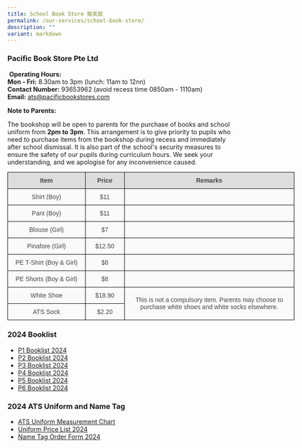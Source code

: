 ```yaml
---
title: School Book Store 贩卖部
permalink: /our-services/school-book-store/
description: ""
variant: markdown
---
```

### Pacific Book Store Pte Ltd

&nbsp;**Operating Hours:**    
**Mon - Fri:**&nbsp;8.30am to 3pm (lunch:&nbsp;11am to 12nn)    
**Contact Number:**&nbsp;93653962 (avoid recess time 0850am - 1110am)  
**Email:**&nbsp;[ats@pacificbookstores.com](mailto:ats@pacificbookstores.com)

**Note to Parents:**  

The bookshop will be open to parents for the purchase of books and school uniform from&nbsp;**2pm to 3pm**. This arrangement is to give priority to pupils who need to purchase items from the bookshop during recess and immediately after school dismissal. It is also part of the school's security measures to ensure the safety of our pupils during curriculum hours. We seek your understanding, and we apologise for any inconvenience caused.

<style type="text/css">
.tg  {border-collapse:collapse;border-spacing:0;margin:0px auto;}
.tg td{border-color:black;border-style:solid;border-width:1px;font-family:Arial, sans-serif;font-size:14px;
  overflow:hidden;padding:10px 5px;word-break:normal;}
.tg th{border-color:black;border-style:solid;border-width:1px;font-family:Arial, sans-serif;font-size:14px;
  font-weight:normal;overflow:hidden;padding:10px 5px;word-break:normal;}
.tg .tg-6o7l{background-color:#fafafa;color:#444;text-align:center;vertical-align:middle}
.tg .tg-u2eh{background-color:#DDD;color:#444;font-weight:bold;text-align:center;vertical-align:middle}
</style>
<table class="tg" style="undefined;table-layout: fixed; width: 646px">
<colgroup>
<col style="width: 175px">
<col style="width: 88px">
<col style="width: 383px">
</colgroup>
<tbody>
  <tr>
    <td class="tg-u2eh">Item</td>
    <td class="tg-u2eh">Price</td>
    <td class="tg-u2eh">Remarks</td>
  </tr>
  <tr>
    <td class="tg-6o7l">Shirt (Boy)</td>
    <td class="tg-6o7l">$11</td>
    <td class="tg-6o7l"></td>
  </tr>
  <tr>
    <td class="tg-6o7l">Pant (Boy)</td>
    <td class="tg-6o7l">$11</td>
    <td class="tg-6o7l"></td>
  </tr>
  <tr>
    <td class="tg-6o7l"> Blouse (Girl)</td>
    <td class="tg-6o7l">$7</td>
    <td class="tg-6o7l"> </td>
  </tr>
  <tr>
    <td class="tg-6o7l">Pinafore (Girl)</td>
    <td class="tg-6o7l">$12.50</td>
    <td class="tg-6o7l"> </td>
  </tr>
  <tr>
    <td class="tg-6o7l"> PE T-Shirt (Boy &amp; Girl)</td>
    <td class="tg-6o7l">$8</td>
    <td class="tg-6o7l"> </td>
  </tr>
  <tr>
    <td class="tg-6o7l">PE Shorts (Boy &amp; Girl)</td>
    <td class="tg-6o7l">$8</td>
    <td class="tg-6o7l"> </td>
  </tr>
  <tr>
    <td class="tg-6o7l"> White Shoe</td>
    <td class="tg-6o7l"> $18.90</td>
    <td class="tg-6o7l" rowspan="2">This is not a compulsory item. Parents may choose to purchase white shoes and white socks elsewhere.</td>
  </tr>
  <tr>
    <td class="tg-6o7l">  ATS Sock</td>
    <td class="tg-6o7l"> $2.20</td>
  </tr>
</tbody>
</table>


### 2024 Booklist

* [P1 Booklist 2024](/files/p1%20booklist%202024.pdf)
* [P2 Booklist 2024](/files/P2_Booklist_2024.pdf)
* [P3 Booklist 2024](/files/P3_Booklist_2024.pdf)
* [P4 Booklist 2024](/files/P4_Booklist_2024.pdf)
* [P5 Booklist 2024](/files/P5_Booklist_2024.pdf)
* [P6 Booklist 2024](/files/P6_Booklist_2024.pdf)
    

### 2024 ATS Uniform and Name Tag

* [ATS Uniform Measurement Chart](/files/ATS%20Uniform%20Measurement%20Chart.pdf)
* [Uniform Price List 2024](/files/Uniform_Price_List_2024.pdf)
* [ Name Tag Order Form 2024](/files/Name_Tag_Order_Form_2024.pdf)